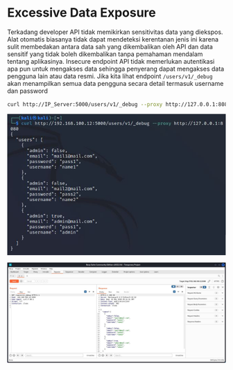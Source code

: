 # Excessive Data Exposure
Terkadang developer API tidak memikirkan sensitivitas data yang diekspos. Alat otomatis biasanya tidak dapat mendeteksi kerentanan jenis ini karena sulit membedakan antara data sah yang dikembalikan oleh API dan data sensitif yang tidak boleh dikembalikan tanpa pemahaman mendalam tentang aplikasinya. Insecure endpoint API tidak memerlukan autentikasi apa pun untuk mengakses data sehingga penyerang dapat mengakses data pengguna lain atau data resmi. Jika kita lihat endpoint `/users/v1/_debug` akan menampilkan semua data pengguna secara detail termasuk username dan password
```sh
curl http://IP_Server:5000/users/v1/_debug --proxy http://127.0.0.1:8080
```

![alt text](https://github.com/rahardian-dwi-saputra/vampi-walkthrough/blob/main/assets/excessive%20data%20exposure/sensitive%201.JPG)

![alt text](https://github.com/rahardian-dwi-saputra/vampi-walkthrough/blob/main/assets/excessive%20data%20exposure/sensitive%202.JPG)